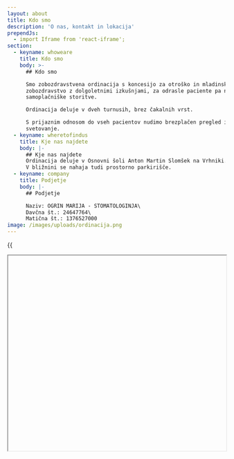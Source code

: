 ```yaml
---
layout: about
title: Kdo smo
description: 'O nas, kontakt in lokacija'
prependJs:
  - import Iframe from 'react-iframe';
section:
  - keyname: whoweare
    title: Kdo smo
    body: >-
      ## Kdo smo

      Smo zobozdravstvena ordinacija s koncesijo za otroško in mladinsko
      zobozdravstvo z dolgoletnimi izkušnjami, za odrasle paciente pa nudimo
      samoplačniške storitve.

      Ordinacija deluje v dveh turnusih, brez čakalnih vrst.

      S prijaznim odnosom do vseh pacientov nudimo brezplačen pregled in
      svetovanje.
  - keyname: wheretofindus
    title: Kje nas najdete
    body: |-
      ## Kje nas najdete
      Ordinacija deluje v Osnovni šoli Anton Martin Slomšek na Vrhniki.
      V bližnini se nahaja tudi prostorno parkirišče.
  - keyname: company
    title: Podjetje
    body: |-
      ## Podjetje

      Naziv: OGRIN MARIJA - STOMATOLOGINJA\
      Davčna št.: 24647764\
      Matična št.: 1376527000
image: /images/uploads/ordinacija.png
---
```

{{
<Iframe
url="https://www.google.com/maps/embed?pb=!1m18!1m12!1m3!1d2772.894927191104!2d14.292864115730541!3d45.97335810734495!2m3!1f0!2f0!3f0!3m2!1i1024!2i768!4f13.1!3m3!1m2!1s0x477ad6f20dcfe2a7%3A0x9f5deae3a36a3bd9!2sPod+Hru%C5%A1evco+33%2C+1360+Vrhnika!5e0!3m2!1sen!2ssi!4v1528830170514"
width="100%"
height="450px"
id="myId"
className="myClassname"
display="initial"
position="relative"
allowFullScreen
/>
}}
